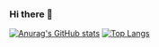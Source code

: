 ### Hi there 👋
[![Anurag's GitHub stats](https://github-readme-stats.vercel.app/api?username=soham1192k)](https://github.com/anuraghazra/github-readme-stats)
[![Top Langs](https://github-readme-stats.vercel.app/api/top-langs/?username=soham1192k)](https://github.com/anuraghazra/github-readme-stats)
<!--
**soham1192k/soham1192k** is a ✨ _special_ ✨ repository because its `README.md` (this file) appears on your GitHub profile.

Here are some ideas to get you started:

- 🔭 I’m currently working on ...
- 🌱 I’m currently learning ...
- 👯 I’m looking to collaborate on ...
- 🤔 I’m looking for help with ...
- 💬 Ask me about ...
- 📫 How to reach me: ...
- 😄 Pronouns: ...
- ⚡ Fun fact: ...
-->
